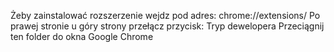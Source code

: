 Żeby zainstalować rozszerzenie wejdz pod adres: chrome://extensions/
Po prawej stronie u góry strony przełącz przycisk: Tryp dewelopera
Przeciągnij ten folder do okna Google Chrome